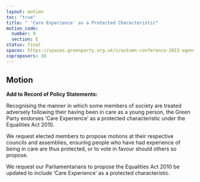 ```yaml
---
layout: motion
toc: "true"
title: " 'Care Experience' as a Protected Characteristic"
motion_code:
  number: 9
  section: E
status: final
spaces: https://spaces.greenparty.org.uk/s/autumn-conference-2023-agenda-forum/?contentId=145018&commentId=28123
coproposers: 16
---
```

## Motion


**Add to Record of Policy Statements:**

Recognising the manner in which some members of society are treated adversely following their having been in care as a young person, the Green Party endorses ‘Care Experience’ as a protected characteristic under the Equalities Act 2010.

We request elected members to propose motions at their respective councils and assemblies, ensuring people who have had experience of being in care are thus protected, or to vote in favour should others so propose.

We request our Parliamentarians to propose the Equalities Act 2010 be updated to include ‘Care Experience’ as a protected characteristic.